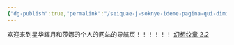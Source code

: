 ```yaml
---
{"dg-publish":true,"permalink":"/seiquae-j-soknye-ideme-pagina-qui-dimitti/","tags":["gardenEntry"]}
---
```


欢迎来到星华辉月和莎娜的个人的网站的导航页！！！！！！
[幻想纹章 2.2](http://www.2ueyes.cn/4399/flash/184320.htm)